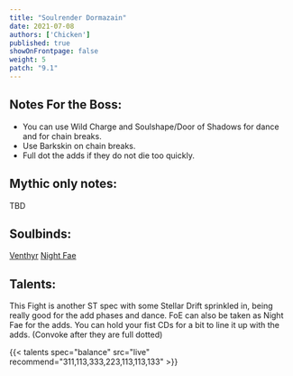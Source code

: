 ```yaml
---
title: "Soulrender Dormazain"
date: 2021-07-08
authors: ['Chicken']
published: true
showOnFrontpage: false
weight: 5
patch: "9.1"
---
```



## Notes For the Boss:
- You can use Wild Charge and Soulshape/Door of Shadows for dance and for chain breaks.
- Use Barkskin on chain breaks.
- Full dot the adds if they do not die too quickly.

## Mythic only notes:
TBD

## Soulbinds:
[Venthyr](https://ptr.wowhead.com/soulbind-calc/venthyr/theotar-the-mad-duke/druid/AwCW75YCFTUgACU1ygASBTWHACUy4gAiBTJJABUyPwA)
[Night Fae](https://ptr.wowhead.com/soulbind-calc/night-fae/niya/druid)

## Talents:

This Fight is another ST spec with some Stellar Drift sprinkled in, being really good for the add phases and dance.
FoE can also be taken as Night Fae for the adds. You can hold your fist CDs for a bit to line it up with the adds. (Convoke after they are full dotted)

{{< talents spec="balance" src="live" recommend="311,113,333,223,113,113,133" >}}

